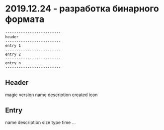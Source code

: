 # 2019.12.24 - разработка бинарного формата


```
-------------------------
header
-------------------------
entry 1
-------------------------
entry 2
-------------------------
entry n
-------------------------
```

## Header



magic
version
name
description
created
icon


## Entry

name
description
size
type
time
...



